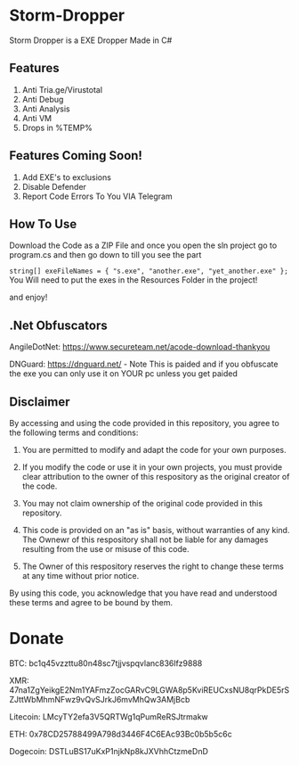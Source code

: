 # Storm-Dropper
Storm Dropper is a EXE Dropper Made in C# 

## Features
1. Anti Tria.ge/Virustotal
2. Anti Debug
3. Anti Analysis
4. Anti VM
5. Drops in %TEMP%

## Features Coming Soon!
1. Add EXE's to exclusions
2. Disable Defender
3. Report Code Errors To You VIA Telegram
   
## How To Use
Download the Code as a ZIP File and once you open the sln project go to program.cs and then go down to till you see the part 

```string[] exeFileNames = { "s.exe", "another.exe", "yet_another.exe" };```
You Will need to put the exes in the Resources Folder in the project!

and enjoy!

## .Net Obfuscators
AngileDotNet: https://www.secureteam.net/acode-download-thankyou

DNGuard: https://dnguard.net/ - Note This is paided and if you obfuscate the exe you can only use it on YOUR pc unless you get paided

## Disclaimer

By accessing and using the code provided in this repository, you agree to the following terms and conditions:

1. You are permitted to modify and adapt the code for your own purposes.

2. If you modify the code or use it in your own projects, you must provide clear attribution to the owner of this respository as the original creator of the code.

3. You may not claim ownership of the original code provided in this repository.

4. This code is provided on an "as is" basis, without warranties of any kind. The Ownewr of this respository shall not be liable for any damages resulting from the use or misuse of this code.

5. The Owner of this respository reserves the right to change these terms at any time without prior notice.

By using this code, you acknowledge that you have read and understood these terms and agree to be bound by them.


# Donate
BTC: bc1q45vzzttu80n48sc7tjjvspqvlanc836lfz9888

XMR: 47na1ZgYeikgE2Nm1YAFmzZocGARvC9LGWA8p5KviREUCxsNU8qrPkDE5rSZJttWbMhmNFwz9vQvSJrkJ6mvMhQw3AMjBcb

Litecoin: LMcyTY2efa3V5QRTWg1qPumReRSJtrmakw

ETH: 0x78CD25788499A798d3446F4C6EAc93Bc0b5b5c6c

Dogecoin: DSTLuBS17uKxP1njkNp8kJXVhhCtzmeDnD

